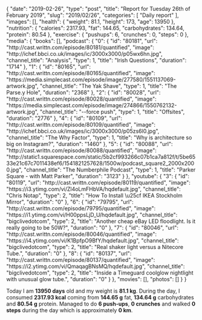 {
    "date": "2019-02-26",
    "type": "post",
    "title": "Report for Tuesday 26th of February 2019",
    "slug": "2019\/02\/26",
    "categories": [
        "Daily report"
    ],
    "images": [],
    "health": {
        "weight": 81.1,
        "height": 173,
        "age": 13950
    },
    "nutrition": {
        "calories": 2317.93,
        "fat": 144.65,
        "carbohydrates": 134.64,
        "protein": 80.54
    },
    "exercise": {
        "pushups": 6,
        "crunches": 0,
        "steps": 0
    },
    "media": {
        "books": [],
        "podcast": {
            "0": {
                "id": "80181",
                "url": "http:\/\/cast.writtn.com\/episode\/80181\/quantified",
                "image": "http:\/\/ichef.bbci.co.uk\/images\/ic\/3000x3000\/p05wx6hn.jpg",
                "channel_title": "Analysis",
                "type": 1,
                "title": "Irish Questions",
                "duration": "1714"
            },
            "1": {
                "id": "80165",
                "url": "http:\/\/cast.writtn.com\/episode\/80165\/quantified",
                "image": "https:\/\/media.simplecast.com\/episode\/image\/277580\/1551137069-artwork.jpg",
                "channel_title": "The Yak Shave",
                "type": 1,
                "title": "The Parse.y Hole",
                "duration": "2368"
            },
            "2": {
                "id": "80028",
                "url": "http:\/\/cast.writtn.com\/episode\/80028\/quantified",
                "image": "https:\/\/media.simplecast.com\/episode\/image\/274866\/1550762132-artwork.jpg",
                "channel_title": "--force push",
                "type": 1,
                "title": "Offsites",
                "duration": "2776"
            },
            "4": {
                "id": "80109",
                "url": "http:\/\/cast.writtn.com\/episode\/80109\/quantified",
                "image": "http:\/\/ichef.bbci.co.uk\/images\/ic\/3000x3000\/p05zs6l0.jpg",
                "channel_title": "The Why Factor",
                "type": 1,
                "title": "Why is architecture so big on Instagram?",
                "duration": "1460"
            },
            "5": {
                "id": "80088",
                "url": "http:\/\/cast.writtn.com\/episode\/80088\/quantified",
                "image": "http:\/\/static1.squarespace.com\/static\/5b2cf993266c07b1ca7a812f\/t\/5be6533e21c67c7011438ef6\/1541821257628\/1500w\/podcast_square2_2000x2000.jpg",
                "channel_title": "The Numberphile Podcast",
                "type": 1,
                "title": "Parker Square - with Matt Parker",
                "duration": "3123"
            }
        },
        "youtube": {
            "3": {
                "id": "80119",
                "url": "http:\/\/cast.writtn.com\/episode\/80119\/quantified",
                "image": "https:\/\/i3.ytimg.com\/vi\/Zl4oLmFHbVA\/hqdefault.jpg",
                "channel_title": "Chris Notap",
                "type": 2,
                "title": "How To Install \u25cf IKEA Stockholm Mirror",
                "duration": "0"
            },
            "6": {
                "id": "79795",
                "url": "http:\/\/cast.writtn.com\/episode\/79795\/quantified",
                "image": "https:\/\/i1.ytimg.com\/vi\/H00ppsLjD_U\/hqdefault.jpg",
                "channel_title": "bigclivedotcom",
                "type": 2,
                "title": "Another cheap eBay LED floodlight.  Is it really going to be 50W?",
                "duration": "0"
            },
            "7": {
                "id": "80046",
                "url": "http:\/\/cast.writtn.com\/episode\/80046\/quantified",
                "image": "https:\/\/i4.ytimg.com\/vi\/K1BpfpO9BfY\/hqdefault.jpg",
                "channel_title": "bigclivedotcom",
                "type": 2,
                "title": "Real shaker light versus a Nitecore Tube.",
                "duration": "0"
            },
            "8": {
                "id": "80137",
                "url": "http:\/\/cast.writtn.com\/episode\/80137\/quantified",
                "image": "https:\/\/i2.ytimg.com\/vi\/QmaqagBNsMQ\/hqdefault.jpg",
                "channel_title": "bigclivedotcom",
                "type": 2,
                "title": "Inside a Timeguard coolglow nightlight with unusual glow tube.",
                "duration": "0"
            }
        },
        "movies": [],
        "photos": []
    }
}

Today I am <strong>13950 days</strong> old and my weight is <strong>81.1 kg</strong>. During the day, I consumed <strong>2317.93 kcal</strong> coming from <strong>144.65 g</strong> fat, <strong>134.64 g</strong> carbohydrates and <strong>80.54 g</strong> protein. Managed to do <strong>6 push-ups</strong>, <strong>0 crunches</strong> and walked <strong>0 steps</strong> during the day which is approximately <strong>0 km</strong>.
